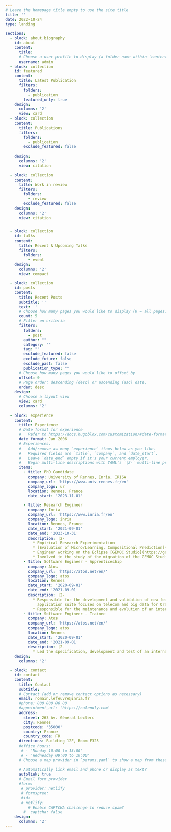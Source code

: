 ```yaml
---
# Leave the homepage title empty to use the site title
title: ''
date: 2022-10-24
type: landing

sections:
  - block: about.biography
    id: about
    content:
      title: 
      # Choose a user profile to display (a folder name within `content/authors/`)
      username: admin
  - block: collection
    id: featured
    content:
      title: Latest Publication
      filters:
        folders:
          - publication
        featured_only: true
    design:
      columns: '2'
      view: card
  - block: collection
    content:
      title: Publications
      filters:
        folders:
          - publication
        exclude_featured: false
      
    design:
      columns: '2'
      view: citation
      
  - block: collection
    content:
      title: Work in review
      filters:
        folders:
          - review
        exclude_featured: false
    design:
      columns: '2'
      view: citation


  - block: collection
    id: talks
    content:
      title: Recent & Upcoming Talks
      filters:
        folders:
          - event
    design:
      columns: '2'
      view: compact

  - block: collection
    id: posts
    content:
      title: Recent Posts
      subtitle: ''
      text: ''
      # Choose how many pages you would like to display (0 = all pages)
      count: 5
      # Filter on criteria
      filters:
        folders:
          - post
        author: ""
        category: ""
        tag: ""
        exclude_featured: false
        exclude_future: false
        exclude_past: false
        publication_type: ""
      # Choose how many pages you would like to offset by
      offset: 0
      # Page order: descending (desc) or ascending (asc) date.
      order: desc
    design:
      # Choose a layout view
      view: card
      columns: '2'
 
  - block: experience
    content:
      title: Experience
      # Date format for experience
      #   Refer to https://docs.hugoblox.com/customization/#date-format
      date_format: Jan 2006
      # Experiences.
      #   Add/remove as many `experience` items below as you like.
      #   Required fields are `title`, `company`, and `date_start`.
      #   Leave `date_end` empty if it's your current employer.
      #   Begin multi-line descriptions with YAML's `|2-` multi-line prefix.
      items:
        - title: PhD Candidate
          company: University of Rennes, Inria, IRISA
          company_url: 'https://www.univ-rennes.fr/en'
          company_logo: ur
          location: Rennes, France
          date_start: '2023-11-01'

        - title: Research Engineer
          company: Inria
          company_url: 'https://www.inria.fr/en'
          company_logo: inria
          location: Rennes, France
          date_start: '2021-09-01'
          date_end: '2023-10-31'
          description: |2-
            * Empirical Research Experimentation
            * [Evaluation of Micro/Learning, Compositional Prediction]({{< ref "/publication/datatime" >}}). 
            * Engineer working on the Eclipse [GEMOC Studio](https://gemoc.org/studio.html) project. 
            * Involved in the study of the migration of the GEMOC Studio to a microservices architecture, development of WEB IDE prototypes
        - title: Software Engineer - Apprenticeship
          company: Atos
          company_url: 'https://atos.net/en/'
          company_logo: atos
          location: Rennes
          date_start: '2020-09-01'
          date_end: '2021-09-01'
          description: |2-
            * Responsible for the development and validation of new feature within a J2EE SOA
              application suite focuses on telecom and big data for Orange
            * Responsible for the maintenance and evolution of an internal tool Java/Angular
        - title: Software Engineer - Trainee
          company: Atos
          company_url: 'https://atos.net/en/'
          company_logo: atos
          location: Rennes
          date_start: '2020-09-01'
          date_end: '2021-09-01'
          description: |2-
            * Led the specification, development and test of an internal application J2EE/Angular
    design:
      columns: '2'

  - block: contact
    id: contact
    content:
      title: Contact
      subtitle:
      # Contact (add or remove contact options as necessary)
      email: romain.lefeuvre@inria.fr
      #phone: 888 888 88 88
      #appointment_url: 'https://calendly.com'
      address:
        street: 263 Av. Général Leclerc
        city: Rennes
        postcode: '35000'
        country: France
        country_code: FR
      directions: Building 12F, Room F325
      #office_hours:
       # - 'Monday 10:00 to 13:00'
       # - 'Wednesday 09:00 to 10:00'
      # Choose a map provider in `params.yaml` to show a map from these coordinates
      
      # Automatically link email and phone or display as text?
      autolink: true
      # Email form provider
      #form:
       # provider: netlify
       # formspree:
       #id:
       # netlify:
          # Enable CAPTCHA challenge to reduce spam?
        #  captcha: false
    design:
      columns: '2'
---
```

